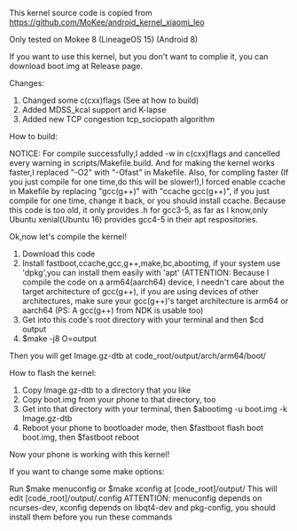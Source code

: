 This kernel source code is copied from https://github.com/MoKee/android_kernel_xiaomi_leo

Only tested on Mokee 8 (LineageOS 15) (Android 8)

If you want to use this kernel, but you don't want to complie it, you can download boot.img at Release page.

Changes:

1. Changed some c(cxx)flags (See at how to build)
2. Added MDSS_kcal support and K-lapse
3. Added new TCP congestion tcp_sociopath algorithm

How to build:

NOTICE: For compile successfully,I added -w in c(cxx)flags and cancelled every warning in scripts/Makefile.build.
	And for making the kernel works faster,I replaced "-O2" with "-Ofast" in Makefile.
	Also, for compling faster (If you just compile for one time,do this will be slower!),I forced enable ccache in Makefile by replacing "gcc(g++)" with "ccache gcc(g++)", if you just compile for one time, change it back, or you should install ccache.
	Because this code is too old, it only provides .h for gcc3-5, as far as I know,only Ubuntu xenial(Ubuntu 16) provides gcc4-5 in their apt respositories.

Ok,now let's compile the kernel!

1. Download this code
2. Install fastboot,ccache,gcc,g++,make,bc,abootimg, if your system use 'dpkg',you can install them easily with 'apt' (ATTENTION: Because I compile the code on a arm64(aarch64) device, I needn't care about the target architecture of gcc(g++), if you are using devices of other architectures, make sure your gcc(g++)'s target architecture is arm64 or aarch64 (PS: A gcc(g++) from NDK is usable too)
3. Get into this code's root directory with your terminal and then $cd output
4. $make -j8 O=output

Then you will get Image.gz-dtb at code_root/output/arch/arm64/boot/

How to flash the kernel:

1. Copy Image.gz-dtb to a directory that you like
2. Copy boot.img from your phone to that directory, too
3. Get into that directory with your terminal, then $abootimg -u boot.img -k Image.gz-dtb
4. Reboot your phone to bootloader mode, then $fastboot flash boot boot.img, then $fastboot reboot

Now your phone is working with this kernel!

If you want to change some make options:

Run $make menuconfig or $make xconfig at [code_root]/output/
This will edit [code_root]/output/.config
ATTENTION: menuconfig depends on ncurses-dev, xconfig depends on libqt4-dev and pkg-config, you should install them before you run these commands
